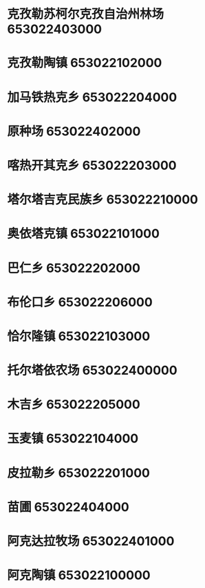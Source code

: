 # 克孜勒苏柯尔克孜自治州林场 653022403000
# 克孜勒陶镇 653022102000
# 加马铁热克乡 653022204000
# 原种场 653022402000
# 喀热开其克乡 653022203000
# 塔尔塔吉克民族乡 653022210000
# 奥依塔克镇 653022101000
# 巴仁乡 653022202000
# 布伦口乡 653022206000
# 恰尔隆镇 653022103000
# 托尔塔依农场 653022400000
# 木吉乡 653022205000
# 玉麦镇 653022104000
# 皮拉勒乡 653022201000
# 苗圃 653022404000
# 阿克达拉牧场 653022401000
# 阿克陶镇 653022100000

